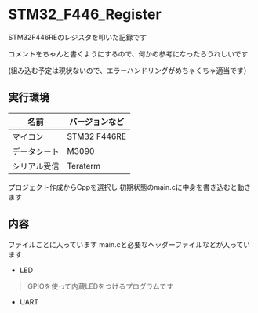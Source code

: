 # STM32_F446_Register

STM32F446REのレジスタを叩いた記録です

コメントをちゃんと書くようにするので、何かの参考になったらうれしいです

(組み込む予定は現状ないので、エラーハンドリングがめちゃくちゃ適当です）

## 実行環境

| 名前 | バージョンなど |
| ---- | ---- |
| マイコン | STM32 F446RE |
| データシート | M3090|
| シリアル受信 | Teraterm |

プロジェクト作成からCppを選択し
初期状態のmain.cに中身を書き込むと動きます

## 内容

ファイルごとに入っています
main.cと必要なヘッダーファイルなどが入っています

- LED
> GPIOを使って内蔵LEDをつけるプログラムです

- UART
> 
